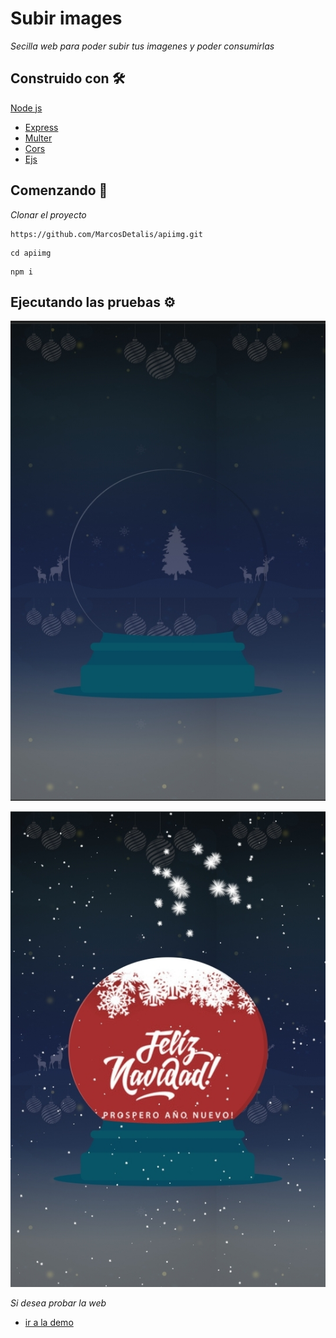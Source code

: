 # Subir images
_Secilla web para poder subir tus imagenes y poder consumirlas_

## Construido con 🛠️
  [Node js](https://nodejs.org/es/) 
* [Express](https://www.npmjs.com/package/express) 
* [Multer](https://www.npmjs.com/package/multer) 
* [Cors](https://www.npmjs.com/package/cors) 
* [Ejs](https://www.npmjs.com/package/ejs) 

## Comenzando 🚀

_Clonar el proyecto_

```
https://github.com/MarcosDetalis/apiimg.git
```
```
cd apiimg
```
```
npm i
```

## Ejecutando las pruebas ⚙️

 ![alt text](https://raw.githubusercontent.com/MarcosDetalis/navidad/main/demo1.jpeg)
 
 ![alt text](https://raw.githubusercontent.com/MarcosDetalis/navidad/main/demo2.jpeg)
 
 _Si desea probar la web_

* [ir a la demo](https://imgpi.herokuapp.com/) 
